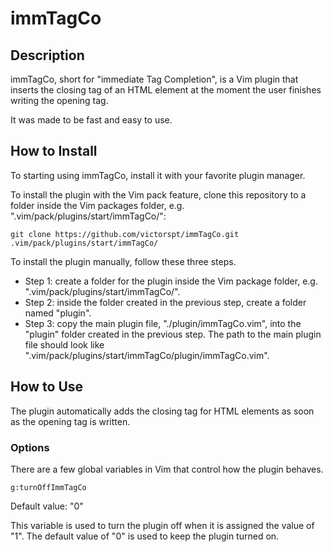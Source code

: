 # immTagCo

## Description

immTagCo, short for "immediate Tag Completion", is a Vim plugin that inserts
the closing tag of an HTML element at the moment the user finishes writing the
opening tag.

It was made to be fast and easy to use.

## How to Install

To starting using immTagCo, install it with your favorite plugin manager.

To install the plugin with the Vim pack feature, clone this repository to a 
folder inside the Vim packages folder, e.g. 
".vim/pack/plugins/start/immTagCo/":

```
git clone https://github.com/victorspt/immTagCo.git .vim/pack/plugins/start/immTagCo/
```

To install the plugin manually, follow these three steps.
- Step 1: create a folder for the plugin inside the Vim package
folder, e.g. ".vim/pack/plugins/start/immTagCo/".
- Step 2: inside the folder created in the previous step, create a folder 
named "plugin".
- Step 3: copy the main plugin file, "./plugin/immTagCo.vim", into the 
"plugin" folder created in the previous step. The path to the main plugin 
file should look like ".vim/pack/plugins/start/immTagCo/plugin/immTagCo.vim".

## How to Use

The plugin automatically adds the closing tag for HTML elements as soon as 
the opening tag is written.

### Options

There are a few global variables in Vim that control how the plugin behaves.

`g:turnOffImmTagCo`

Default value: "0"

This variable is used to turn the plugin off when it is assigned the value of 
"1". The default value of "0" is used to keep the plugin turned on.

